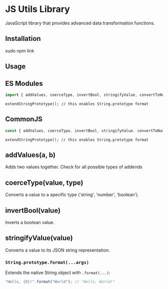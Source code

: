 # JS Utils Library

JavaScript library that provides advanced data transformation functions.

## Installation

sudo npm link

## Usage

## ES Modules

```js
import { addValues, coerceType, invertBool, stringifyValue, convertToNumber, extendStringPrototype } from "hw2_lib";
```

`extendStringPrototype(); // this enables String.prototype format`

## CommonJS

```js
const { addValues, coerceType, invertBool, stringifyValue, convertToNumber, extendStringPrototype } = require("hw2_libe");
```

`extendStringPrototype(); // this enables String.prototype format`

## addValues(a, b)

Adds two values together. Check for all possible types of addends

## coerceType(value, type)

Converts a value to a specific type ('string', 'number', 'boolean').

## invertBool(value)

Inverts a boolean value.

## stringifyValue(value)

Converts a value to its JSON string representation.

### `String.prototype.format(...args)`

Extends the native String object with `.format(...)`:

```js
"Hello, {0}!".format("World"); // "Hello, World!"
```
